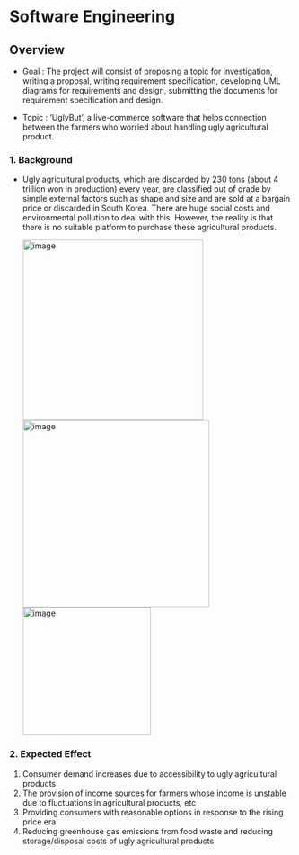 # Software Engineering

## Overview
- Goal : The project will consist of proposing a topic for investigation, writing a proposal, writing requirement specification, developing UML diagrams for requirements and design, submitting the documents for requirement specification and design.

- Topic : ‘UglyBut’, a live-commerce software that helps connection between the farmers who worried about handling ugly agricultural product.


### 1. Background
- Ugly agricultural products, which are discarded by 230 tons (about 4 trillion won in production) every year, are classified out of grade by simple external factors such as shape and size and are sold at a bargain price or discarded in South Korea. There are huge social costs and environmental pollution to deal with this. However, the reality is that there is no suitable platform to purchase these agricultural products.

  <img width="321" alt="image" src="https://user-images.githubusercontent.com/108987773/208591494-e7e2839c-94ef-4c7c-9459-356c6ceae17d.png"><img width="332" alt="image" src="https://user-images.githubusercontent.com/108987773/208591484-d5c4b1ce-b64a-46a8-8c6f-7b03ea7b674a.png"><img width="228" alt="image" src="https://user-images.githubusercontent.com/108987773/208591605-61eca9b2-a1fb-4828-8d16-a58d10ea61a5.png">

### 2. Expected Effect
1. Consumer demand increases due to accessibility to ugly agricultural products
2. The provision of income sources for farmers whose income is unstable due to fluctuations in agricultural products, etc
3. Providing consumers with reasonable options in response to the rising price era
4. Reducing greenhouse gas emissions from food waste and reducing storage/disposal costs of ugly agricultural products


